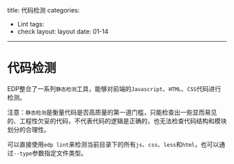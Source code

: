 title: 代码检测
categories:
- Lint
tags:
-  check
layout:
    layout
date:
    01-14
---
代码检测
===

EDP整合了一系列`静态检测`工具，能够对前端的`Javascript`、`HTML`、`CSS`代码进行检测。

注意：`静态检测`是衡量代码是否高质量的第一道门槛，只能检查出一些显而易见的、工程性欠妥的代码，不代表代码的逻辑是正确的，也无法检查代码结构和模块划分的合理性。

可以直接使用`edp lint`来检测当前目录下的所有`js`、`css`、`less`和`html`，也可以通过`--type`参数指定文件类型。